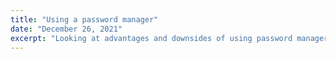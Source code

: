 ```yaml
---
title: "Using a password manager"
date: "December 26, 2021"
excerpt: "Looking at advantages and downsides of using password managers."
---
```

